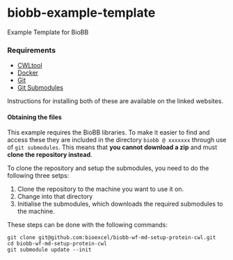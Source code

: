 # biobb-example-template

Example Template for BioBB

### Requirements

* [CWLtool](https://github.com/common-workflow-language/cwltool) 
* [Docker](https://www.docker.com/)
* [Git](https://git-scm.com/)
* [Git Submodules](https://git-scm.com/book/en/v2/Git-Tools-Submodules)

Instructions for installing both of these are available on the linked websites.

#### Obtaining the files

This example requires the BioBB libraries. To make it easier to find and access these
they are included in the directory `biobb @ xxxxxxx` through use of `git submodules`.
This means that **you cannot download a zip** and must **clone the repository instead**.

To clone the repository and setup the submodules, you need to do the following three setps:

1. Clone the repository to the machine you want to use it on.
2. Change into that directory
2. Initialise the submodules, which downloads the required submodules to the machine.

These steps can be done with the following commands:

```
git clone git@github.com:bioexcel/biobb-wf-md-setup-protein-cwl.git
cd biobb-wf-md-setup-protein-cwl
git submodule update --init
```


